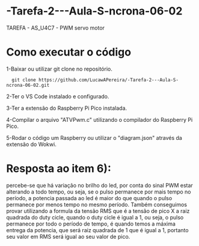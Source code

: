 # -Tarefa-2---Aula-S-ncrona-06-02
TAREFA - AS_U4C7 - PWM servo motor

# Como executar o código
1-Baixar ou utilizar git clone no repositório.

      git clone https://github.com/LucawAPereira/-Tarefa-2---Aula-S-ncrona-06-02.git
      
2-Ter o VS Code instalado e configurado.

3-Ter a extensão do Raspberry Pi Pico instalada.

4-Compilar o arquivo "ATVPwm.c" utilizando o compilador do Raspberry Pi Pico.

5-Rodar o código um Raspberry ou utilizar o "diagram.json" através da extensão do Wokwi.


# Resposta ao item 6):
percebe-se que há variação no brilho do led, por conta do sinal PWM estar alterando a todo tempo, ou seja, se o pulso permanece por mais tempo no período, a potencia passada ao led é maior do que quando o pulso permanece por menos tempo no mesmo período. Também conseguimos provar utilizando a formula da tensão RMS que é a tensão de pico X a raiz quadrada do duty cicle, quando o duty cicle é igual a 1, ou seja, o pulso permanece por todo o período de tempo, é quando temos a máxima entrega da potencia, que será raiz quadrada de 1 que é igual a 1, portanto seu valor em RMS será igual ao seu valor de pico.
